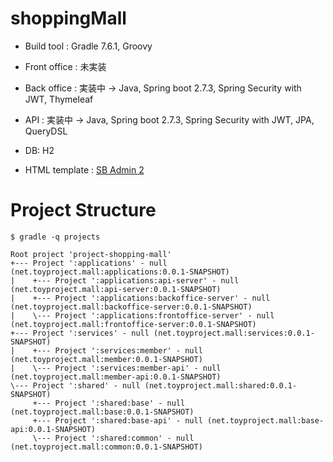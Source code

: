 # shoppingMall
- Build tool : Gradle 7.6.1, Groovy
- Front office : 未実装
- Back office : 実装中 → Java, Spring boot 2.7.3, Spring Security with JWT, Thymeleaf
- API : 実装中 → Java, Spring boot 2.7.3, Spring Security with JWT, JPA, QueryDSL
- DB: H2

- HTML template : [SB Admin 2](https://startbootstrap.com/theme/sb-admin-2)

# Project Structure
~~~ shell
$ gradle -q projects

Root project 'project-shopping-mall'
+--- Project ':applications' - null (net.toyproject.mall:applications:0.0.1-SNAPSHOT)
|    +--- Project ':applications:api-server' - null (net.toyproject.mall:api-server:0.0.1-SNAPSHOT)
|    +--- Project ':applications:backoffice-server' - null (net.toyproject.mall:backoffice-server:0.0.1-SNAPSHOT)
|    \--- Project ':applications:frontoffice-server' - null (net.toyproject.mall:frontoffice-server:0.0.1-SNAPSHOT)
+--- Project ':services' - null (net.toyproject.mall:services:0.0.1-SNAPSHOT)
|    +--- Project ':services:member' - null (net.toyproject.mall:member:0.0.1-SNAPSHOT)
|    \--- Project ':services:member-api' - null (net.toyproject.mall:member-api:0.0.1-SNAPSHOT)
\--- Project ':shared' - null (net.toyproject.mall:shared:0.0.1-SNAPSHOT)
     +--- Project ':shared:base' - null (net.toyproject.mall:base:0.0.1-SNAPSHOT)
     +--- Project ':shared:base-api' - null (net.toyproject.mall:base-api:0.0.1-SNAPSHOT)
     \--- Project ':shared:common' - null (net.toyproject.mall:common:0.0.1-SNAPSHOT)
~~~
